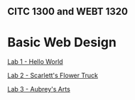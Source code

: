 ## CITC 1300 and WEBT 1320
<h1>Basic Web Design</h1>

<a href="Lab 1/index.html" target="_blank">Lab 1 - Hello World</a>

<a href="lab 2/index.html" target="_blank">Lab 2 - Scarlett's Flower Truck</a>

<a href="lab 3/index.html" target="_blank">Lab 3 - Aubrey's Arts</a>